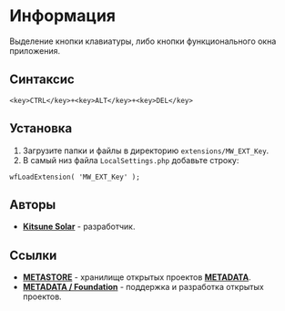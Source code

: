 # Информация

Выделение кнопки клавиатуры, либо кнопки функционального окна приложения.

## Синтаксис

```
<key>CTRL</key>+<key>ALT</key>+<key>DEL</key>
```

## Установка

1. Загрузите папки и файлы в директорию `extensions/MW_EXT_Key`.
2. В самый низ файла `LocalSettings.php` добавьте строку:

```
wfLoadExtension( 'MW_EXT_Key' );
```

## Авторы

- [**Kitsune Solar**](https://kitsune.solar/) - разработчик.

## Ссылки

- [**METASTORE**](https://metastore.pro/) - хранилище открытых проектов [**METADATA**](https://metadata.foundation/).
- [**METADATA / Foundation**](https://metadata.foundation/) - поддержка и разработка открытых проектов.
